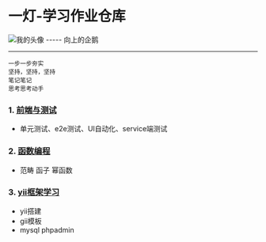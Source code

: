 ﻿# 一灯-学习作业仓库

![我的头像](https://avatars0.githubusercontent.com/u/22883011?s=40&amp;v=4)  ----- 向上的企鹅

---
```
一步一步夯实
坚持，坚持，坚持
笔记笔记
思考思考动手
```
### 1. [前端与测试](https://github.com/zhouchangping/taskProject)
- 单元测试、e2e测试、UI自动化、service端测试

### 2. [函数编程](https://github.com/zhouchangping/taskProject/blob/zhouzhou-task-2018/README.md)
- 范畴 函子 幂函数

### 3. [yii框架学习](https://github.com/zhouchangping/taskProject/blob/zhouzhou-task-2018/README.md)
- yii搭建
- gii模板
- mysql phpadmin 







